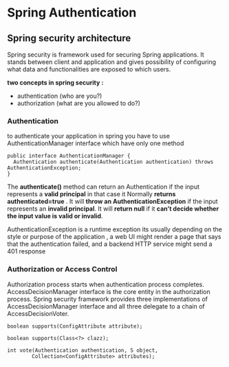 # Spring Authentication
## Spring security architecture

Spring security is framework used for securing Spring applications. It stands between client and application and gives possibility of configuring what data and functionalities are exposed to which users.

**two concepts in spring security :**
- authentication (who are you?) 
-  authorization (what are you allowed to do?)

### Authentication

to  authenticate your application in spring you have to use AuthenticationManager interface which have only one method 

```
public interface AuthenticationManager {
  Authentication authenticate(Authentication authentication) throws AuthenticationException;
}
```

The **authenticate()** method can return an Authentication if the input represents a **valid principal** in that case it Normally **returns authenticated=true** . It will **throw an AuthenticationException** if the input represents an **invalid principal**. It will **return null** if it **can’t decide whether the input value is valid or invalid**.



AuthenticationException is a runtime exception its usually depending  on the style or purpose of the application , a web UI might render a page that says that the authentication failed, and a backend HTTP service might send a 401 response

### Authorization or Access Control

Authorization process starts when authentication process completes. AccessDecisionManager interface is the core entity in the authorization process. Spring security framework provides three implementations of AccessDecisionManager interface and all three delegate to a chain of AccessDecisionVoter.

```
boolean supports(ConfigAttribute attribute);

boolean supports(Class<?> clazz);

int vote(Authentication authentication, S object,
        Collection<ConfigAttribute> attributes);
```

